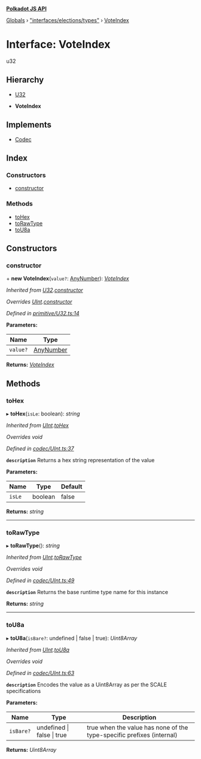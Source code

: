 **[Polkadot JS API](../README.md)**

[Globals](../globals.md) › [&quot;interfaces/elections/types&quot;](../modules/_interfaces_elections_types_.md) › [VoteIndex](_interfaces_elections_types_.voteindex.md)

# Interface: VoteIndex

u32

## Hierarchy

  * [U32](../classes/_primitive_u32_.u32.md)

  * **VoteIndex**

## Implements

* [Codec](_types_.codec.md)

## Index

### Constructors

* [constructor](_interfaces_elections_types_.voteindex.md#constructor)

### Methods

* [toHex](_interfaces_elections_types_.voteindex.md#tohex)
* [toRawType](_interfaces_elections_types_.voteindex.md#torawtype)
* [toU8a](_interfaces_elections_types_.voteindex.md#tou8a)

## Constructors

###  constructor

\+ **new VoteIndex**(`value?`: [AnyNumber](../modules/_types_.md#anynumber)): *[VoteIndex](_interfaces_elections_types_.voteindex.md)*

*Inherited from [U32](../classes/_primitive_u32_.u32.md).[constructor](../classes/_primitive_u32_.u32.md#constructor)*

*Overrides [UInt](../classes/_codec_uint_.uint.md).[constructor](../classes/_codec_uint_.uint.md#constructor)*

*Defined in [primitive/U32.ts:14](https://github.com/polkadot-js/api/blob/68a3b18/packages/types/src/primitive/U32.ts#L14)*

**Parameters:**

Name | Type |
------ | ------ |
`value?` | [AnyNumber](../modules/_types_.md#anynumber) |

**Returns:** *[VoteIndex](_interfaces_elections_types_.voteindex.md)*

## Methods

###  toHex

▸ **toHex**(`isLe`: boolean): *string*

*Inherited from [UInt](../classes/_codec_uint_.uint.md).[toHex](../classes/_codec_uint_.uint.md#tohex)*

*Overrides void*

*Defined in [codec/UInt.ts:37](https://github.com/polkadot-js/api/blob/68a3b18/packages/types/src/codec/UInt.ts#L37)*

**`description`** Returns a hex string representation of the value

**Parameters:**

Name | Type | Default |
------ | ------ | ------ |
`isLe` | boolean | false |

**Returns:** *string*

___

###  toRawType

▸ **toRawType**(): *string*

*Inherited from [UInt](../classes/_codec_uint_.uint.md).[toRawType](../classes/_codec_uint_.uint.md#torawtype)*

*Overrides void*

*Defined in [codec/UInt.ts:49](https://github.com/polkadot-js/api/blob/68a3b18/packages/types/src/codec/UInt.ts#L49)*

**`description`** Returns the base runtime type name for this instance

**Returns:** *string*

___

###  toU8a

▸ **toU8a**(`isBare?`: undefined | false | true): *Uint8Array*

*Inherited from [UInt](../classes/_codec_uint_.uint.md).[toU8a](../classes/_codec_uint_.uint.md#tou8a)*

*Overrides void*

*Defined in [codec/UInt.ts:63](https://github.com/polkadot-js/api/blob/68a3b18/packages/types/src/codec/UInt.ts#L63)*

**`description`** Encodes the value as a Uint8Array as per the SCALE specifications

**Parameters:**

Name | Type | Description |
------ | ------ | ------ |
`isBare?` | undefined &#124; false &#124; true | true when the value has none of the type-specific prefixes (internal)  |

**Returns:** *Uint8Array*
